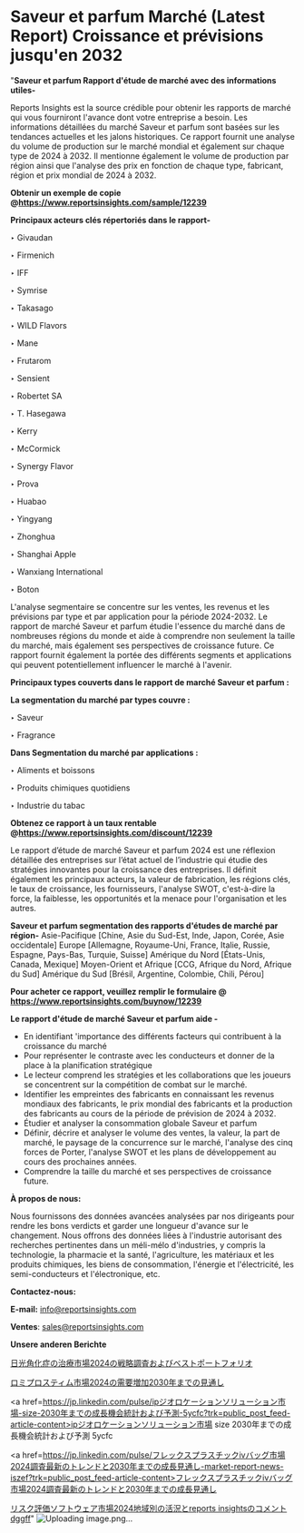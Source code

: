 # Saveur et parfum Marché (Latest Report) Croissance et prévisions jusqu'en 2032

"<strong>Saveur et parfum Rapport d'étude de marché avec des informations utiles-</strong>

Reports Insights est la source crédible pour obtenir les rapports de marché qui vous fourniront l'avance dont votre entreprise a besoin. Les informations détaillées du marché Saveur et parfum sont basées sur les tendances actuelles et les jalons historiques. Ce rapport fournit une analyse du volume de production sur le marché mondial et également sur chaque type de 2024 à 2032. Il mentionne également le volume de production par région ainsi que l'analyse des prix en fonction de chaque type, fabricant, région et prix mondial de 2024 à 2032.

<strong><b>Obtenir un exemple de copie @</b></strong><a href=https://www.reportsinsights.com/sample/12239><strong><b>https://www.reportsinsights.com/sample/12239</b></strong></a>

<b>Principaux acteurs clés répertoriés dans le rapport-</b>

<b> </b>‣ Givaudan

‣ Firmenich

‣ IFF

‣ Symrise

‣ Takasago

‣ WILD Flavors

‣ Mane

‣ Frutarom

‣ Sensient

‣ Robertet SA

‣ T. Hasegawa

‣ Kerry

‣ McCormick

‣ Synergy Flavor

‣ Prova

‣ Huabao

‣ Yingyang

‣ Zhonghua

‣ Shanghai Apple

‣ Wanxiang International

‣ Boton

L'analyse segmentaire se concentre sur les ventes, les revenus et les prévisions par type et par application pour la période 2024-2032. Le rapport de marché Saveur et parfum étudie l'essence du marché dans de nombreuses régions du monde et aide à comprendre non seulement la taille du marché, mais également ses perspectives de croissance future. Ce rapport fournit également la portée des différents segments et applications qui peuvent potentiellement influencer le marché à l'avenir.

<strong>Principaux types couverts dans le rapport de marché Saveur et parfum :</strong>

<strong>La segmentation du marché par types couvre :</strong>

‣ Saveur

‣ Fragrance

<strong>Dans Segmentation du marché par applications :</strong>

‣ Aliments et boissons

‣ Produits chimiques quotidiens

‣ Industrie du tabac

<strong><b>Obtenez ce rapport à un taux rentable @</b></strong><a href=https://www.reportsinsights.com/discount/12239><strong><b>https://www.reportsinsights.com/discount/12239</b></strong></a>

Le rapport d’étude de marché Saveur et parfum 2024 est une réflexion détaillée des entreprises sur l’état actuel de l’industrie qui étudie des stratégies innovantes pour la croissance des entreprises. Il définit également les principaux acteurs, la valeur de fabrication, les régions clés, le taux de croissance, les fournisseurs, l'analyse SWOT, c'est-à-dire la force, la faiblesse, les opportunités et la menace pour l'organisation et les autres.

<strong>Saveur et parfum segmentation des rapports d'études de marché par région-</strong>
Asie-Pacifique [Chine, Asie du Sud-Est, Inde, Japon, Corée, Asie occidentale]
Europe [Allemagne, Royaume-Uni, France, Italie, Russie, Espagne, Pays-Bas, Turquie, Suisse]
Amérique du Nord [États-Unis, Canada, Mexique]
Moyen-Orient et Afrique [CCG, Afrique du Nord, Afrique du Sud]
Amérique du Sud [Brésil, Argentine, Colombie, Chili, Pérou]

<strong>Pour acheter ce rapport, veuillez remplir le formulaire @   <a href=https://www.reportsinsights.com/buynow/12239>https://www.reportsinsights.com/buynow/12239</a></strong>

<strong>Le rapport d'étude de marché Saveur et parfum aide -</strong>
<ul>
  <li>En identifiant 'importance des différents facteurs qui contribuent à la croissance du marché</li>
  <li>Pour représenter le contraste avec les conducteurs et donner de la place à la planification stratégique</li>
  <li>Le lecteur comprend les stratégies et les collaborations que les joueurs se concentrent sur la compétition de combat sur le marché.</li>
  <li>Identifier les empreintes des fabricants en connaissant les revenus mondiaux des fabricants, le prix mondial des fabricants et la production des fabricants au cours de la période de prévision de 2024 à 2032.</li>
  <li>Étudier et analyser la consommation globale Saveur et parfum</li>
  <li>Définir, décrire et analyser le volume des ventes, la valeur, la part de marché, le paysage de la concurrence sur le marché, l'analyse des cinq forces de Porter, l'analyse SWOT et les plans de développement au cours des prochaines années.</li>
  <li>Comprendre la taille du marché et ses perspectives de croissance future.</li>
</ul>
<strong>À propos de nous:</strong>

Nous fournissons des données avancées analysées par nos dirigeants pour rendre les bons verdicts et garder une longueur d'avance sur le changement. Nous offrons des données liées à l'industrie autorisant des recherches pertinentes dans un méli-mélo d'industries, y compris la technologie, la pharmacie et la santé, l'agriculture, les matériaux et les produits chimiques, les biens de consommation, l'énergie et l'électricité, les semi-conducteurs et l'électronique, etc.

<strong>Contactez-nous:</strong>

<strong>E-mail:</strong> <a href=mailto:info@reportsinsights.com>info@reportsinsights.com</a>

<strong>Ventes</strong>: <a href=mailto:sales@reportsinsights.com>sales@reportsinsights.com</a>

<strong>Unsere anderen Berichte</strong>

<a href=https://www.linkedin.com/pulse/日光角化症の治療市場2024の戦略調査およびベストポートフォリオ-reportsinsights-pvt-ltd-snajf/>日光角化症の治療市場2024の戦略調査およびベストポートフォリオ</a>

<a href=https://www.linkedin.com/pulse/ロミプロスティム市場2024の需要増加2030年までの見通し-reports-insights-expert-8vbhf/>ロミプロスティム市場2024の需要増加2030年までの見通し</a>

<a href=https://jp.linkedin.com/pulse/ipジオロケーションソリューション市場-size-2030年までの成長機会統計および予測-5ycfc?trk=public_post_feed-article-content>ipジオロケーションソリューション市場 size 2030年までの成長機会統計および予測 5ycfc</a>

<a href=https://jp.linkedin.com/pulse/フレックスプラスチックivバッグ市場2024調査最新のトレンドと2030年までの成長見通し-market-report-news-iszef?trk=public_post_feed-article-content>フレックスプラスチックivバッグ市場2024調査最新のトレンドと2030年までの成長見通し</a>

<a href=https://www.linkedin.com/pulse/リスク評価ソフトウェア市場2024地域別の活況とreports-insightsのコメント-dggff/>リスク評価ソフトウェア市場2024地域別の活況とreports insightsのコメント dggff</a>"
![Uploading image.png…]()
